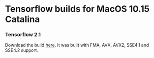 # Tensorflow builds for MacOS 10.15 Catalina

### Tensorflow 2.1
Download the build [here](https://github.com/reuank/tensorflow-wheels-macOS/releases/tag/tensorflow-2.1-catalina). It was built with FMA, AVX, AVX2, SSE4.1 and SSE4.2 support.
